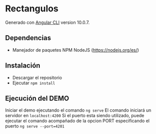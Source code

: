 # Rectangulos

Generado con [Angular CLI](https://github.com/angular/angular-cli) version 10.0.7.

## Dependencias
- Manejador de paquetes NPM NodeJS (https://nodejs.org/es/)

## Instalación
- Descargar el repositorio
- Ejecutar `npm install`

## Ejecución del DEMO
Iniciar el demo ejecutando el comando `ng serve` 
El comando iniciará un servidor en `localhost:4200` 
Si el puerto esta siendo utilizado, puede ejecutar el comando acompañado de la opcion PORT especificando el puerto `ng serve --port=4201` 

